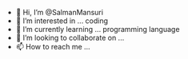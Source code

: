 - 👋 Hi, I’m @SalmanMansuri
- 👀 I’m interested in ... coding
- 🌱 I’m currently learning ... programming language
- 💞️ I’m looking to collaborate on ...
- 📫 How to reach me ...

<!---
SalmanwrMansuri/SalmanwrMansuri is a ✨ special ✨ repository because its `README.md` (this file) appears on your GitHub profile.
You can click the Preview link to take a look at your changes.
--->
